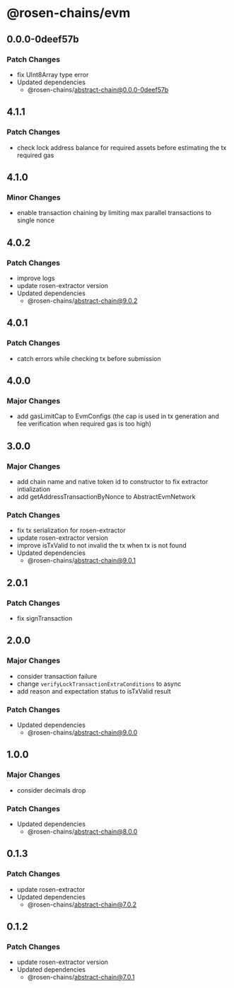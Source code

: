 # @rosen-chains/evm

## 0.0.0-0deef57b

### Patch Changes

- fix UInt8Array type error
- Updated dependencies
  - @rosen-chains/abstract-chain@0.0.0-0deef57b

## 4.1.1

### Patch Changes

- check lock address balance for required assets before estimating the tx required gas

## 4.1.0

### Minor Changes

- enable transaction chaining by limiting max parallel transactions to single nonce

## 4.0.2

### Patch Changes

- improve logs
- update rosen-extractor version
- Updated dependencies
  - @rosen-chains/abstract-chain@9.0.2

## 4.0.1

### Patch Changes

- catch errors while checking tx before submission

## 4.0.0

### Major Changes

- add gasLimitCap to EvmConfigs (the cap is used in tx generation and fee verification when required gas is too high)

## 3.0.0

### Major Changes

- add chain name and native token id to constructor to fix extractor intialization
- add getAddressTransactionByNonce to AbstractEvmNetwork

### Patch Changes

- fix tx serialization for rosen-extractor
- update rosen-extractor version
- improve isTxValid to not invalid the tx when tx is not found
- Updated dependencies
  - @rosen-chains/abstract-chain@9.0.1

## 2.0.1

### Patch Changes

- fix signTransaction

## 2.0.0

### Major Changes

- consider transaction failure
- change `verifyLockTransactionExtraConditions` to async
- add reason and expectation status to isTxValid result

### Patch Changes

- Updated dependencies
  - @rosen-chains/abstract-chain@9.0.0

## 1.0.0

### Major Changes

- consider decimals drop

### Patch Changes

- Updated dependencies
  - @rosen-chains/abstract-chain@8.0.0

## 0.1.3

### Patch Changes

- update rosen-extractor
- Updated dependencies
  - @rosen-chains/abstract-chain@7.0.2

## 0.1.2

### Patch Changes

- update rosen-extractor version
- Updated dependencies
  - @rosen-chains/abstract-chain@7.0.1
